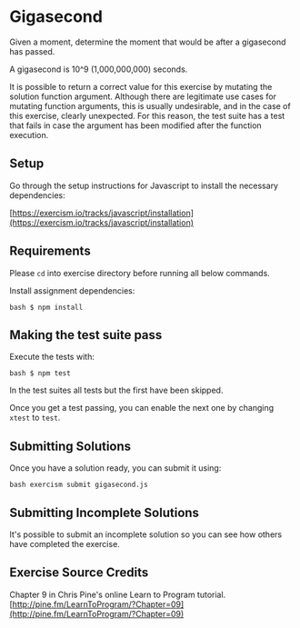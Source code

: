 # Gigasecond

Given a moment, determine the moment that would be after a gigasecond has
passed.

A gigasecond is 10^9 (1,000,000,000) seconds.

It is possible to return a correct value for this exercise by mutating the
solution function argument. Although there are legitimate use cases for
mutating function arguments, this is usually undesirable, and in the case of
this exercise, clearly unexpected. For this reason, the test suite has a test
that fails in case the argument has been modified after the function execution.


## Setup

Go through the setup instructions for Javascript to install the necessary
dependencies:

[https://exercism.io/tracks/javascript/installation](https://exercism.io/tracks/javascript/installation)

## Requirements

Please `cd` into exercise directory before running all below commands.

Install assignment dependencies:

```bash $ npm install ```

## Making the test suite pass

Execute the tests with:

```bash $ npm test ```

In the test suites all tests but the first have been skipped.

Once you get a test passing, you can enable the next one by changing `xtest` to
`test`.


## Submitting Solutions

Once you have a solution ready, you can submit it using:

```bash exercism submit gigasecond.js ```

## Submitting Incomplete Solutions

It's possible to submit an incomplete solution so you can see how others have
completed the exercise.

## Exercise Source Credits

Chapter 9 in Chris Pine's online Learn to Program tutorial.
[http://pine.fm/LearnToProgram/?Chapter=09](http://pine.fm/LearnToProgram/?Chapter=09)
